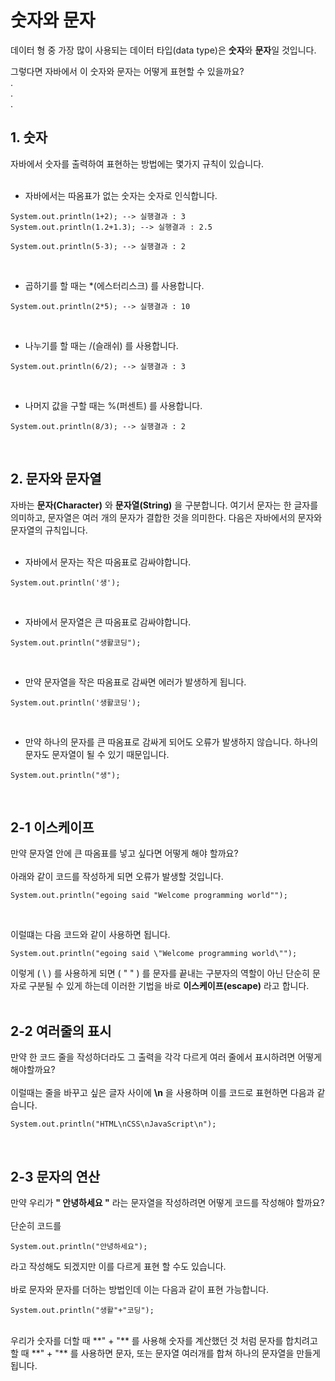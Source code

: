 # **숫자와 문자**
데이터 형 중 가장 많이 사용되는 데이터 타입(data type)은 **숫자**와 **문자**일 것입니다.

그렇다면 자바에서 이 숫자와 문자는 어떻게 표현할 수 있을까요?  
.  
.  
.  
## **1. 숫자**
자바에서 숫자를 출력하여 표현하는 방법에는 몇가지 규칙이 있습니다.
<br><br>
- 자바에서는 따옴표가 없는 숫자는 숫자로 인식합니다.  

```
System.out.println(1+2); --> 실행결과 : 3
System.out.println(1.2+1.3); --> 실행결과 : 2.5

System.out.println(5-3); --> 실행결과 : 2 
```
<br>

- 곱하기를 할 때는 *(에스터리스크) 를 사용합니다.  
```
System.out.println(2*5); --> 실행결과 : 10 
```
<br>

- 나누기를 할 때는 /(슬래쉬) 를 사용합니다.  
```
System.out.println(6/2); --> 실행결과 : 3 
```
<br>

- 나머지 값을 구할 때는 %(퍼센트) 를 사용합니다.  
```
System.out.println(8/3); --> 실행결과 : 2 
```
<br>

## **2. 문자와 문자열**
자바는 **문자(Character)** 와 **문자열(String)** 을 구분합니다. 여기서 문자는 한 글자를 의미하고, 문자열은 여러 개의 문자가 결합한 것을 의미한다. 다음은 자바에서의 문자와 문자열의 규칙입니다. 
<br><br> 
- 자바에서 문자는 작은 따옴표로 감싸야합니다.   
```
System.out.println('생');
``` 
<br>

- 자바에서 문자열은 큰 따옴표로 감싸야합니다.  
```
System.out.println("생활코딩");
``` 
<br>

- 만약 문자열을 작은 따옴표로 감싸면 에러가 발생하게 됩니다.  
```
System.out.println('생활코딩');
``` 
<br>

- 만약 하나의 문자를 큰 따옴표로 감싸게 되어도 오류가 발생하지 않습니다. 하나의 문자도 문자열이 될 수 있기 때문입니다.  
```
System.out.println("생");
``` 
<br>

## **2-1 이스케이프**
만약 문자열 안에 큰 따옴표를 넣고 싶다면 어떻게 해야 할까요?  <br><br>
아래와 같이 코드를 작성하게 되면 오류가 발생할 것입니다.
```
System.out.println("egoing said "Welcome programming world"");
```
<br>

이럴떄는 다음 코드와 같이 사용하면 됩니다.
```
System.out.println("egoing said \"Welcome programming world\"");
```
이렇게 ( \ ) 를 사용하게 되면 ( " " ) 를 문자를 끝내는 구분자의 역할이 아닌 단순히 문자로 구분될 수 있게 하는데 이러한 기법을 바로 **이스케이프(escape)** 라고 합니다.
<br><br>

## **2-2 여러줄의 표시**
만약 한 코드 줄을 작성하더라도 그 출력을 각각 다르게 여러 줄에서 표시하려면 어떻게 해야할까요? <br><br>
이럴때는 줄을 바꾸고 싶은 글자 사이에 **\n** 을 사용하며 이를 코드로 표현하면 다음과 같습니다.  
```
System.out.println("HTML\nCSS\nJavaScript\n");
```
<br>

## **2-3 문자의 연산**
만약 우리가 **" 안녕하세요 "** 라는 문자열을 작성하려면 어떻게 코드를 작성해야 할까요? <br><br>
단순히 코드를  
```
System.out.println("안녕하세요");
```
라고 작성해도 되겠지만 이를 다르게 표현 할 수도 있습니다. <br><br>
바로 문자와 문자를 더하는 방법인데 이는 다음과 같이 표현 가능합니다.  
```
System.out.println("생활"+"코딩");
``` 
<br>
우리가 숫자를 더할 때 **" + "** 를 사용해 숫자를 계산했던 것 처럼 문자를 합치려고 할 때 **" + "** 를 사용하면 문자, 또는 문자열 여러개를 합쳐 하나의 문자열을 만들게 됩니다. 